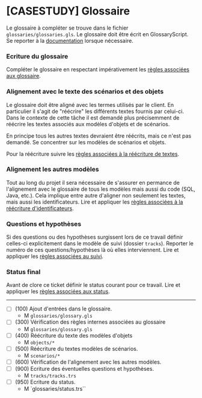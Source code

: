 # [CASESTUDY] Glossaire

Le glossaire à compléter se trouve dans le fichier
``glossaries/glossaries.gls``.
Le glossaire doit être écrit en GlossaryScript.
Se reporter à la [documentation](https://modelscript.readthedocs.io/en/latest/scripts/glossaries/index.html) lorsque nécessaire.

### Ecriture du glossaire

Compléter le glossaire en respectant impérativement les [règles associées aux glossaire](https://modelscript.readthedocs.io/en/latest/scripts/glossaries/index.html#rules).
    
### Alignement avec le texte des scénarios et des objets

Le glossaire doit être aligné avec les termes utilisés par le client.
En particulier il s'agit de "réécrire" les différents textes fournis
par celui-ci. Dans le contexte de cette tâche il est demandé plus
précisemment de réécrire les textes associés aux modèles d'objets et 
de scénarios.

En principe tous les autres 
textes devraient être réécrits, mais ce n'est pas demandé. 
Se concentrer sur les modèles de scénarios et objets.

Pour la réécriture suivre les [règles associées à la réécriture de textes](https://modelscript.readthedocs.io/en/latest/scripts/glossaries/index.html#rewriting-texts).
     
### Alignement les autres modèles

Tout au long du projet il sera nécessaire de s'assurer en permance de 
l'alignement avec le glossaire de tous les modèles mais aussi 
du code (SQL, Java, etc.). Cela implique entre autre d'aligner non
seulement les textes, mais aussi les identificateurs.
Lire et appliquer les [règles associées à la réécriture d'identificateurs](https://modelscript.readthedocs.io/en/latest/scripts/glossaries/index.html#rewriting-identifiers).

### Questions et hypothèses

Si des questions ou des hypothèses surgissent lors de ce travail
définir celles-ci explicitement dans le modèle de suivi
(dossier ``tracks``). Reporter le numéro de ces questions/hypothèses
là où elles interviennent. Lire et appliquer les [règles associées au suivi](https://modelscript.readthedocs.io/en/latest/scripts/tracks/index.html#rules). 
 
### Status final

Avant de clore ce ticket définir le status courant pour ce travail. Lire et appliquer les [règles associées aux status](https://modelscript.readthedocs.io/en/latest/methods/status/index.html#rules).
________

- [ ] (100) Ajout d'entrées dans le glossaire.
    - M ``glossaries/glossary.gls``
- [ ] (300) Vérification des règles internes associées au glossaire
    - M ``glossaries/glossary.gls``
- [ ] (400) Réécriture du texte des modèles d'objets
    - M ``objects/*``
- [ ] (500) Réécriture du textes modèles de scénarios.
    - M ``scenarios/*``
- [ ] (600) Vérification de l'alignement avec les autres modèles.
- [ ] (900) Ecriture des éventuelles questions et hypothèses.
    - M ``tracks/tracks.trs``
- [ ] (950) Ecriture du status.
    - M `glossaries/status.trs``